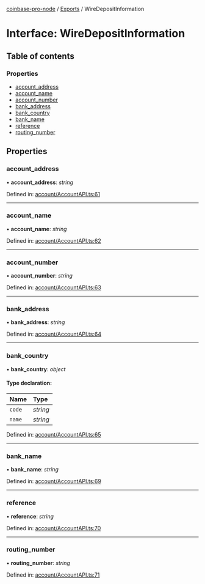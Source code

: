 [coinbase-pro-node](../README.md) / [Exports](../modules.md) / WireDepositInformation

# Interface: WireDepositInformation

## Table of contents

### Properties

- [account\_address](wiredepositinformation.md#account_address)
- [account\_name](wiredepositinformation.md#account_name)
- [account\_number](wiredepositinformation.md#account_number)
- [bank\_address](wiredepositinformation.md#bank_address)
- [bank\_country](wiredepositinformation.md#bank_country)
- [bank\_name](wiredepositinformation.md#bank_name)
- [reference](wiredepositinformation.md#reference)
- [routing\_number](wiredepositinformation.md#routing_number)

## Properties

### account\_address

• **account\_address**: *string*

Defined in: [account/AccountAPI.ts:61](https://github.com/bennycode/coinbase-pro-node/blob/c3d8f7c/src/account/AccountAPI.ts#L61)

___

### account\_name

• **account\_name**: *string*

Defined in: [account/AccountAPI.ts:62](https://github.com/bennycode/coinbase-pro-node/blob/c3d8f7c/src/account/AccountAPI.ts#L62)

___

### account\_number

• **account\_number**: *string*

Defined in: [account/AccountAPI.ts:63](https://github.com/bennycode/coinbase-pro-node/blob/c3d8f7c/src/account/AccountAPI.ts#L63)

___

### bank\_address

• **bank\_address**: *string*

Defined in: [account/AccountAPI.ts:64](https://github.com/bennycode/coinbase-pro-node/blob/c3d8f7c/src/account/AccountAPI.ts#L64)

___

### bank\_country

• **bank\_country**: *object*

#### Type declaration:

Name | Type |
:------ | :------ |
`code` | *string* |
`name` | *string* |

Defined in: [account/AccountAPI.ts:65](https://github.com/bennycode/coinbase-pro-node/blob/c3d8f7c/src/account/AccountAPI.ts#L65)

___

### bank\_name

• **bank\_name**: *string*

Defined in: [account/AccountAPI.ts:69](https://github.com/bennycode/coinbase-pro-node/blob/c3d8f7c/src/account/AccountAPI.ts#L69)

___

### reference

• **reference**: *string*

Defined in: [account/AccountAPI.ts:70](https://github.com/bennycode/coinbase-pro-node/blob/c3d8f7c/src/account/AccountAPI.ts#L70)

___

### routing\_number

• **routing\_number**: *string*

Defined in: [account/AccountAPI.ts:71](https://github.com/bennycode/coinbase-pro-node/blob/c3d8f7c/src/account/AccountAPI.ts#L71)
